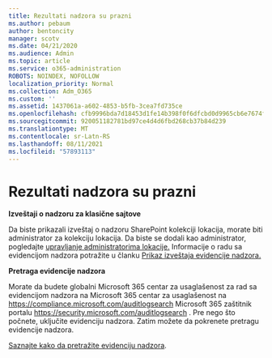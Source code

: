 ```yaml
---
title: Rezultati nadzora su prazni
ms.author: pebaum
author: bentoncity
manager: scotv
ms.date: 04/21/2020
ms.audience: Admin
ms.topic: article
ms.service: o365-administration
ROBOTS: NOINDEX, NOFOLLOW
localization_priority: Normal
ms.collection: Adm_O365
ms.custom: ''
ms.assetid: 1437061a-a602-4853-b5fb-3cea7fd735ce
ms.openlocfilehash: cfb9996bda7d18453d1fe14b398f0f6dfcbd0d9965cb6e7674f3b6bb8fbc143f
ms.sourcegitcommit: 920051182781bd97ce4d4d6fbd268cb37b84d239
ms.translationtype: MT
ms.contentlocale: sr-Latn-RS
ms.lasthandoff: 08/11/2021
ms.locfileid: "57893113"
---
```

# <a name="auditing-results-are-blank"></a>Rezultati nadzora su prazni

**Izveštaji o nadzoru za klasične sajtove**
  
Da biste prikazali izveštaj o nadzoru SharePoint kolekciji lokacija, morate biti administrator za kolekciju lokacija. Da biste se dodali kao administrator, pogledajte [upravljanje administratorima lokacije.](https://docs.microsoft.com/sharepoint/manage-site-collection-administrators) Informacije o radu sa evidencijom nadzora potražite u članku [Prikaz izveštaja evidencije nadzora.](https://support.microsoft.com/office/view-audit-log-reports-b37c5869-1b47-4a82-a30d-ea20070fe527)
  
**Pretraga evidencije nadzora**
  
Morate da budete globalni Microsoft 365 centar za usaglašenost za rad sa evidencijom nadzora na Microsoft 365 centar za usaglašenost na <https://compliance.microsoft.com/auditlogsearch> Microsoft 365 zaštitnik portalu <https://security.microsoft.com/auditlogsearch> . Pre nego što počnete, uključite evidenciju nadzora. Zatim možete da pokrenete pretragu evidencije nadzora.
  
[Saznajte kako da pretražite evidenciju nadzora](https://docs.microsoft.com/microsoft-365/compliance/search-the-audit-log-in-security-and-compliance#search-the-audit-log).

